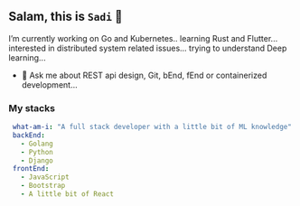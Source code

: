 ## Salam, this is `Sadi` 👋

 I’m currently working on Go and Kubernetes.. learning Rust and Flutter... interested in distributed system related issues... trying to understand Deep learning...
- 💬 Ask me about REST api design, Git, bEnd, fEnd or containerized development...

### My stacks

```yaml
 what-am-i: "A full stack developer with a little bit of ML knowledge"
 backEnd: 
   - Golang
   - Python
   - Django
 frontEnd: 
   - JavaScript
   - Bootstrap
   - A little bit of React
```


